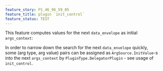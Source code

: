 ```yaml
---
feature_story: FS_46_96_59_05
feature_title: plugin `init_control`
feature_status: TEST
---
```


This feature computes values for the next `data_envelope` as initial `args_context`:

In order to narrow down the search for the next `data_envelope` quickly,
some (arg type, arg value) pairs can be assigned as `ArgSource.InitValue`-s into the next `args_context`
by `PluginType.DelegatorPlugin` - see usage of `init_control`.
